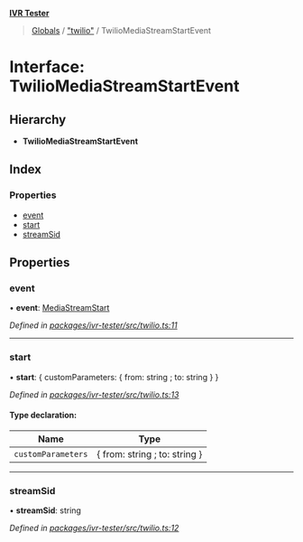 **[IVR Tester](../README.md)**

> [Globals](../README.md) / ["twilio"](../modules/_twilio_.md) / TwilioMediaStreamStartEvent

# Interface: TwilioMediaStreamStartEvent

## Hierarchy

* **TwilioMediaStreamStartEvent**

## Index

### Properties

* [event](_twilio_.twiliomediastreamstartevent.md#event)
* [start](_twilio_.twiliomediastreamstartevent.md#start)
* [streamSid](_twilio_.twiliomediastreamstartevent.md#streamsid)

## Properties

### event

•  **event**: [MediaStreamStart](../enums/_twilio_.twilioconnectionevents.md#mediastreamstart)

*Defined in [packages/ivr-tester/src/twilio.ts:11](https://github.com/SketchingDev/ivr-tester/blob/cbdfab7/packages/ivr-tester/src/twilio.ts#L11)*

___

### start

•  **start**: { customParameters: { from: string ; to: string  }  }

*Defined in [packages/ivr-tester/src/twilio.ts:13](https://github.com/SketchingDev/ivr-tester/blob/cbdfab7/packages/ivr-tester/src/twilio.ts#L13)*

#### Type declaration:

Name | Type |
------ | ------ |
`customParameters` | { from: string ; to: string  } |

___

### streamSid

•  **streamSid**: string

*Defined in [packages/ivr-tester/src/twilio.ts:12](https://github.com/SketchingDev/ivr-tester/blob/cbdfab7/packages/ivr-tester/src/twilio.ts#L12)*
